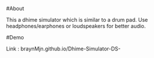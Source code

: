 #About

This a dhime simulator which is similar to a drum pad. Use headphones/earphones or loudspeakers for better audio.

#Demo

Link : braynMjn.github.io/Dhime-Simulator-DS-
